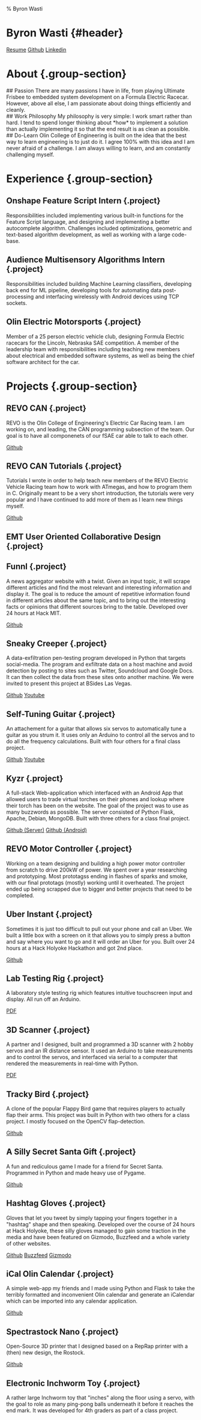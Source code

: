 % Byron Wasti

# Byron Wasti {#header}
[Resume](Resume/Resume.pdf)
[Github](https://github.com/byronwasti)
[Linkedin](https://www.linkedin.com/in/byron-wasti-595b23a4)

# About {.group-section}

<div>

<div>
## Passion
There are many passions I have in life, from playing Ultimate Frisbee to embedded system development on a Formula Electric Racecar. However, above all else, I am passionate about doing things efficiently and cleanly. 
</div>

<div>
## Work Philosophy
My philosophy is very simple: I work smart rather than hard. I tend to spend longer thinking about *how* to implement a solution than actually implementing it so that the end result is as clean as possible. 
</div>

<div>
## Do-Learn
Olin College of Engineering is built on the idea that the best way to learn engineering is to just do it. I agree 100% with this idea and I am never afraid of a challenge. I am always willing to learn, and am constantly challenging myself.
</div>

</div>

# Experience {.group-section}
## Onshape Feature Script Intern {.project}
Responsibilities included implementing various built-in functions for the Feature Script language, and designing and implementing a better autocomplete algorithm. Challenges included optimizations, geometric and text-based algorithm development, as well as working with a large code-base.

## Audience Multisensory Algorithms Intern {.project}
Responsibilities included building Machine Learning classifiers, developing back end for ML pipeline, developing tools for automating data post-processing and interfacing wirelessly with Android devices using TCP sockets.

## Olin Electric Motorsports {.project}
Member of a 25 person electric vehicle club, designing Formula Electric racecars for the Lincoln, Nebraska SAE competition. A member of the leadership team with responsibilities including teaching new members about electrical and embedded software systems, as well as being the chief software architect for the car.

# Projects {.group-section}

## REVO CAN {.project}
REVO is the Olin College of Engineering's Electric Car Racing team. I am working on, and leading, the CAN programming subsection of the team. Our goal is to have all componenets of our fSAE car able to talk to each other.

[Github](https://github.com/OlinREVO/CAN_2015-2016)

## REVO CAN Tutorials {.project}
Tutorials I wrote in order to help teach new members of the REVO Electric Vehicle Racing team how to work with ATmegas, and how to program them in C. Originally meant to be a very short introduction, the tutorials were very popular and I have continued to add more of them as I learn new things myself.

[Github](https://github.com/OlinREVO/CAN_101)

## EMT User Oriented Collaborative Design {.project}

## Funnl {.project}
A news aggregator website with a twist. Given an input topic, it will scrape different articles and find the most relevant and interesting information and display it. The goal is to reduce the amount of repetitive information found in different articles about the same topic, and to bring out the interesting facts or opinions that different sources bring to the table. Developed over 24 hours at Hack MIT.

[Github](https://github.com/byronwasti/Funnl)

## Sneaky Creeper {.project}
A data-exfiltration pen-testing program developed in Python that targets social-media. The program and exfiltrate data on a host machine and avoid detection by posting to sites such as Twitter, Soundcloud and Google Docs. It can then collect the data from these sites onto another machine. We were invited to present this project at BSides Las Vegas.

[Github](https://github.com/DakotaNelson/sneaky-creeper) [Youtube](https://www.youtube.com/watch?v=tLkQH-ev2iw)

## Self-Tuning Guitar {.project}
An attachement for a guitar that allows six servos to automatically tune a guitar as you strum it. It uses only an Arduino to control all the servos and to do all the frequency calculations. Built with four others for a final class project.

[Github](https://github.com/byronwasti/GuitarTuner) [Youtube](https://www.youtube.com/watch?v=0Qnqk1TWHH4)

## Kyzr {.project}
A full-stack Web-application which interfaced with an Android App that allowed users to trade virtual torches on their phones and lookup where their torch has been on the website. The goal of the project was to use as many buzzwords as possible. The server consisted of Python Flask, Apache, Debian, MongoDB. Built with three others for a class final project.

[Github (Server)](https://github.com/byronwasti/Kyzr-Server) [Github (Android)](https://github.com/phuston/Kyzr)

## REVO Motor Controller {.project}
Working on a team designing and building a high power motor controller from scratch to drive 200kW of power. We spent over a year researching and prototyping. Most prototagss ending in flashes of sparks and smoke, with our final prototags (mostly) working until it overheated. The project ended up being scrapped due to bigger and better projects that need to be completed.


## Uber Instant {.project}
Sometimes it is just too difficult to pull out your phone and call an Uber. We built a little box with a screen on it that allows you to simply press a button and say where you want to go and it will order an Uber for you. Built over 24 hours at a Hack Holyoke Hackathon and got 2nd place.

[Github](https://github.com/segerphilip/UberInstant)

## Lab Testing Rig {.project}
A laboratory style testing rig which features intuitive touchscreen input and display. All run off an Arduino.

[PDF](../pdfs/POE_lab_3.pdf)

## 3D Scanner {.project}
A partner and I designed, built and programmed a 3D scanner with 2 hobby servos and an IR distance sensor. It used an Arduino to take measurements and to control the servos, and interfaced via serial to a computer that rendered the measurements in real-time with Python.

[PDF](../pdfs/POE_lab_2.pdf)

## Tracky Bird {.project}
A clone of the popular Flappy Bird game that requires players to actually flap their arms. This project was built in Python with two others for a class project. I mostly focused on the OpenCV flap-detection.

[Github](https://github.com/byronwasti/TrackyBird)

## A Silly Secret Santa Gift {.project}
A fun and rediculous game I made for a friend for Secret Santa. Programmed in Python and made heavy use of Pygame.

[Github](https://github.com/byronwasti/SillyGame)

## Hashtag Gloves {.project}
Gloves that let you tweet by simply tapping your fingers together in a "hashtag" shape and then speaking. Developed over the course of 24 hours at Hack Holyoke, these silly gloves managed to gain some traction in the media and have been featured on Gizmodo, Buzzfeed and a whole variety of other websites.

[Github](https://github.com/byronwasti/HastagGlove) [Buzzfeed](http://www.buzzfeed.com/juliegerstein/these-colllege-kids-made-gloves-thatll-tweet-for-you#.thNnLnYjPl) [Gizmodo](http://gizmodo.com/hashtag-gloves-1666133010)

## iCal Olin Calendar {.project}
A simple web-app my friends and I made using Python and Flask to take the terribly formatted and inconvenient Olin calendar and generate an iCalendar which can be imported into any calendar application.

[Github](https://github.com/byronwasti/iCalOlin)

## Spectrastock Nano {.project}
Open-Source 3D printer that I designed based on a RepRap printer with a (then) new design, the Rostock.

[Github](https://github.com/byronwasti/Spectrastock-Nano)

## Electronic Inchworm Toy {.project}
A rather large Inchworm toy that "inches" along the floor using a servo, with the goal to role as many ping-pong balls underneath it before it reaches the end mark. It was developed for 4th graders as part of a class project.

